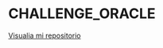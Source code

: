 # CHALLENGE_ORACLE
<a href="https://dan-cm04.github.io/CHALLENGE_ORACLE/"> Visualia mi repositorio </a>
